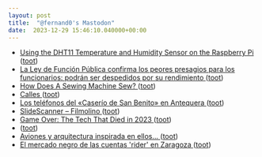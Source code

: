 ```yaml
---
layout: post
title:  "@fernand0's Mastodon"
date:  2023-12-29 15:46:10.040000+00:00
---
```

*  [Using the DHT11 Temperature and Humidity Sensor on the Raspberry Pi  ](https://pimylifeup.com/raspberry-pi-dht11-sensor/) ([toot](https://mastodon.social/@fernand0/111664481569339520))
*  [La Ley de Función Pública confirma los peores presagios para los funcionarios: podrán ser despedidos por su rendimiento ](https://www.xataka.com/magnet/ley-funcion-publica-confirma-peores-presagios-para-funcionarios-podran-ser-despedidos-su-rendimient) ([toot](https://mastodon.social/@fernand0/111663671938671646))
*  [How Does A Sewing Machine Sew? ](https://hackaday.com/2023/12/24/how-does-a-sewing-machine-sew) ([toot](https://mastodon.social/@fernand0/111663513197154353))
*  [Calles ](https://www.flickr.com/photos/fernand0/53418890057) ([toot](https://mastodon.social/@fernand0/111663490748124609))
*  [Los teléfonos del «Caserío de San Benito» en Antequera ](https://historiatelefonia.com/2023/12/25/los-telefonos-del-caserio-de-san-benito-en-antequera) ([toot](https://mastodon.social/@fernand0/111663306687287673))
*  [SlideScanner – Filmolino ](https://filmolino.com/slidescanner) ([toot](https://mastodon.social/@fernand0/111662997375278635))
*  [Game Over: The Tech That Died in 2023  ](https://www.pcmag.com/news/game-over-the-tech-that-died-in-2023) ([toot](https://mastodon.social/@fernand0/111661383307464029))
*  [ ](https://mastodon.social/users/fernand0/statuses/111659620949231211/activity) ([toot](https://mastodon.social/users/fernand0/statuses/111659620949231211/activity))
*  [Aviones y arquitectura inspirada en ellos… ](https://avecesunafoto.wordpress.com/2023/12/28/aviones-y-arquitectura-inspirada-en-ellos) ([toot](https://mastodon.social/@fernand0/111659497035805024))
*  [El mercado negro de las cuentas 'rider' en Zaragoza ](https://www.elperiodicodearagon.com/aragon/2023/12/24/alquiler-cuentas-riders-altera-sector-96189612.htm) ([toot](https://mastodon.social/@fernand0/111659424118668009))
